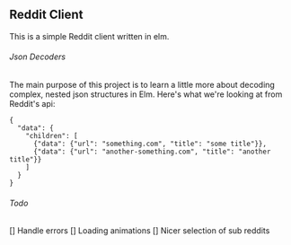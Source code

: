 ## Reddit Client

This is a simple Reddit client written in elm.

###### Json Decoders

The main purpose of this project is to learn a little more about decoding complex, nested json structures in Elm. Here's what we're looking at from Reddit's api:

```
{
  "data": {
    "children": [
      {"data": {"url": "something.com", "title": "some title"}},
      {"data": {"url": "another-something.com", "title": "another title"}}
    ]
  }
}
```

###### Todo

[] Handle errors
[] Loading animations
[] Nicer selection of sub reddits

